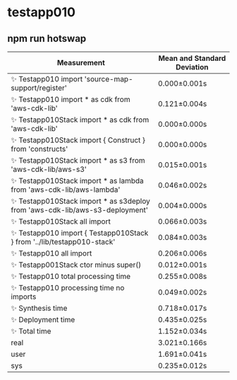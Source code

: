 # testapp010

## npm run hotswap


| Measurement | Mean and Standard Deviation |
| ----------- | --------------------------- |
| ✨  Testapp010 import 'source-map-support/register' | 0.000&pm;0.001s |
| ✨  Testapp010 import * as cdk from 'aws-cdk-lib' | 0.121&pm;0.004s |
| ✨  Testapp010Stack import * as cdk from 'aws-cdk-lib' | 0.000&pm;0.000s |
| ✨  Testapp010Stack import { Construct } from 'constructs' | 0.000&pm;0.000s |
| ✨  Testapp010Stack import * as s3 from 'aws-cdk-lib/aws-s3' | 0.015&pm;0.001s |
| ✨  Testapp010Stack import * as lambda from 'aws-cdk-lib/aws-lambda' | 0.046&pm;0.002s |
| ✨  Testapp010Stack import * as s3deploy from 'aws-cdk-lib/aws-s3-deployment' | 0.004&pm;0.000s |
| ✨  Testapp010Stack all import | 0.066&pm;0.003s |
| ✨  Testapp010 import { Testapp010Stack } from '../lib/testapp010-stack' | 0.084&pm;0.003s |
| ✨  Testapp010 all import | 0.206&pm;0.006s |
| ✨  Testapp001Stack ctor minus super() | 0.012&pm;0.001s |
| ✨  Testapp010 total processing time | 0.255&pm;0.008s |
| ✨  Testapp010 processing time no imports | 0.049&pm;0.002s |
| ✨  Synthesis time | 0.718&pm;0.017s |
| ✨  Deployment time | 0.435&pm;0.025s |
| ✨  Total time | 1.152&pm;0.034s |
| real | 3.021&pm;0.166s |
| user | 1.691&pm;0.041s |
| sys | 0.235&pm;0.012s |
